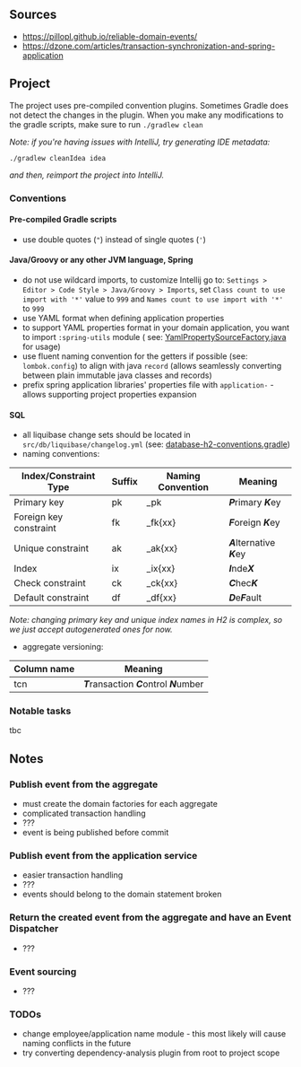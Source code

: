 ## Sources

- https://pillopl.github.io/reliable-domain-events/
- https://dzone.com/articles/transaction-synchronization-and-spring-application

## Project

The project uses pre-compiled convention plugins. Sometimes Gradle does not detect the changes
in the plugin. When you make any modifications to the gradle scripts, make sure to run `./gradlew clean`

_Note: if you're having issues with IntelliJ, try generating IDE metadata:_
```shell
./gradlew cleanIdea idea
```
_and then, reimport the project into IntelliJ._

### Conventions

#### Pre-compiled Gradle scripts

- use double quotes (`"`) instead of single quotes (`'`)

#### Java/Groovy or any other JVM language, Spring

- do not use wildcard imports, to customize Intellij go to: `Settings > Editor > Code Style > Java/Groovy > Imports`,
  set `Class count to use import with '*'` value to `999` and `Names count to use import with '*'` to `999`
- use YAML format when defining application properties
- to support YAML properties format in your domain application, you want to import `:spring-utils` module
  (
  see: [YamlPropertySourceFactory.java](spring-utils/src/main/java/com/github/monaboiste/transactional/YamlPropertySourceFactory.java)
  for usage)
- use fluent naming convention for the getters if possible (see: `lombok.config`) to align with
  java `record` (allows seamlessly converting between plain immutable java classes and records)
- prefix spring application libraries' properties file with `application-` - allows supporting project properties
  expansion

#### SQL

- all liquibase change sets should be located in `src/db/liquibase/changelog.yml`
  (see: [database-h2-conventions.gradle](buildSrc/src/main/groovy/database-h2-conventions.gradle))
- naming conventions:

| Index/Constraint Type  | Suffix | Naming Convention     | Meaning                     |
|------------------------|--------|-----------------------|-----------------------------|
| Primary key            | pk     | *<table-name>*_pk     | ***P***rimary ***K***ey     |
| Foreign key constraint | fk     | *<table-name>*_fk{xx} | ***F***oreign ***K***ey     |
| Unique constraint      | ak     | *<table-name>*_ak{xx} | ***A***lternative ***K***ey |
| Index                  | ix     | *<table-name>*_ix{xx} | ***I***nde***X***           |
| Check constraint       | ck     | *<table-name>*_ck{xx} | ***C***hec***K***           |
| Default constraint     | df     | *<table-name>*_df{xx} | ***D***e***F***ault         |

_Note: changing primary key and unique index names in H2 is complex,
so we just accept autogenerated ones for now._

- aggregate versioning:

| Column name | Meaning                                      |
|-------------|----------------------------------------------|
| tcn         | ***T***ransaction ***C***ontrol ***N***umber |

### Notable tasks

tbc

## Notes

### Publish event from the aggregate

- must create the domain factories for each aggregate
- complicated transaction handling
- ???
- event is being published before commit

### Publish event from the application service

- easier transaction handling
- ???
- events should belong to the domain statement broken

### Return the created event from the aggregate and have an Event Dispatcher

- ???

### Event sourcing

- ???

### TODOs

- change employee/application name module - this most likely will cause naming conflicts in the future
- try converting dependency-analysis plugin from root to project scope